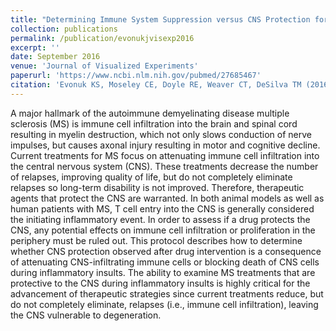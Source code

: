 ```yaml
---
title: "Determining Immune System Suppression versus CNS Protection for Pharmacological Interventions in Autoimmune Demyelination."
collection: publications
permalink: /publication/evonukjvisexp2016
excerpt: ''
date: September 2016
venue: 'Journal of Visualized Experiments'
paperurl: 'https://www.ncbi.nlm.nih.gov/pubmed/27685467'
citation: 'Evonuk KS, Moseley CE, Doyle RE, Weaver CT, DeSilva TM (2016) Determining Immune System Suppression versus CNS Protection for Pharmacological Interventions in Autoimmune Demyelination. <i>J Vis Exp</i> 115. <a href="https://doi.org/10.3791/54348" target="_blank">https://doi.org/10.3791/54348</a>'
---
```

A major hallmark of the autoimmune demyelinating disease multiple sclerosis (MS) is immune cell infiltration into the brain and spinal cord resulting in myelin destruction, which not only slows conduction of nerve impulses, but causes axonal injury resulting in motor and cognitive decline. Current treatments for MS focus on attenuating immune cell infiltration into the central nervous system (CNS). These treatments decrease the number of relapses, improving quality of life, but do not completely eliminate relapses so long-term disability is not improved. Therefore, therapeutic agents that protect the CNS are warranted. In both animal models as well as human patients with MS, T cell entry into the CNS is generally considered the initiating inflammatory event. In order to assess if a drug protects the CNS, any potential effects on immune cell infiltration or proliferation in the periphery must be ruled out. This protocol describes how to determine whether CNS protection observed after drug intervention is a consequence of attenuating CNS-infiltrating immune cells or blocking death of CNS cells during inflammatory insults. The ability to examine MS treatments that are protective to the CNS during inflammatory insults is highly critical for the advancement of therapeutic strategies since current treatments reduce, but do not completely eliminate, relapses (i.e., immune cell infiltration), leaving the CNS vulnerable to degeneration.
